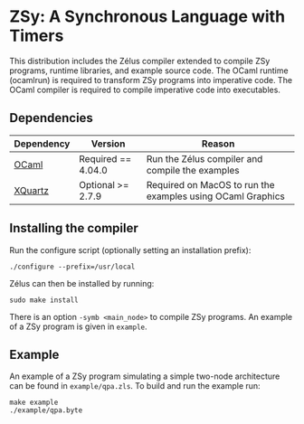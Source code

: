 # ZSy: A Synchronous Language with Timers

This distribution includes the Zélus compiler extended to compile ZSy
programs, runtime libraries, and example source code. The OCaml
runtime (ocamlrun) is required to transform ZSy programs into
imperative code. The OCaml compiler is required to compile imperative
code into executables.

## Dependencies

| Dependency | Version | Reason |
|------------|---------|--------|
| [OCaml](http://ocaml.org/) | Required == 4.04.0  | Run the Zélus compiler and compile the examples |
| [XQuartz](http://www.xquartz.org/) | Optional >= 2.7.9 | Required on MacOS to run the examples using OCaml Graphics |


## Installing the compiler

Run the configure script (optionally setting an installation prefix):

```
./configure --prefix=/usr/local
```

Zélus can then be installed by running:

```
sudo make install
```

There is an option `-symb <main_node>` to compile ZSy programs.
An example of a ZSy program is given in `example`.

## Example

An example of a ZSy program simulating a simple two-node architecture
can be found in `example/qpa.zls`. To build and run the example run:

```
make example
./example/qpa.byte
```
